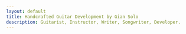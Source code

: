 ```yaml
---
layout: default
title: Handcrafted Guitar Development by Gian Solo
description: Guitarist, Instructor, Writer, Songwriter, Developer. 
---
```

